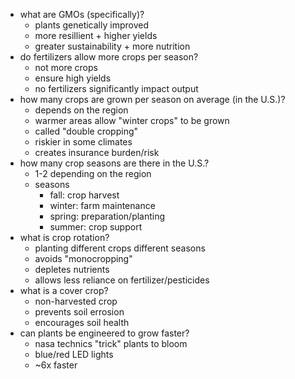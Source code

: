 - what are GMOs (specifically)?
    - plants genetically improved
    - more resillient + higher yields
    - greater sustainability + more nutrition
- do fertilizers allow more crops per season?
    - not more crops
    - ensure high yields
    - no fertilizers significantly impact output
- how many crops are grown per season on average (in the U.S.)?
    - depends on the region
    - warmer areas allow "winter crops" to be grown
    - called "double cropping"
    - riskier in some climates
    - creates insurance burden/risk
- how many crop seasons are there in the U.S.?
    - 1-2 depending on the region
    - seasons
        - fall: crop harvest
        - winter: farm maintenance
        - spring: preparation/planting
        - summer: crop support
- what is crop rotation?
    - planting different crops different seasons
    - avoids "monocropping"
    - depletes nutrients
    - allows less reliance on fertilizer/pesticides
- what is a cover crop?
    - non-harvested crop
    - prevents soil errosion
    - encourages soil health
- can plants be engineered to grow faster?
    - nasa technics "trick" plants to bloom
    - blue/red LED lights
    - ~6x faster